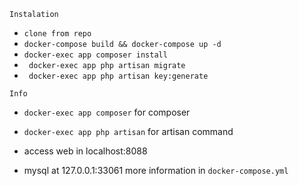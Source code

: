 `` Instalation ``
* `` clone from repo ``
* `` docker-compose build && docker-compose up -d ``
* `` docker-exec app composer install ``
* `` docker-exec app php artisan migrate``
* `` docker-exec app php artisan key:generate``


`` Info ``
* `` docker-exec app composer `` for composer
* `` docker-exec app php artisan `` for artisan command



* access web in localhost:8088 
* mysql at 127.0.0.1:33061 more information in ``docker-compose.yml``
